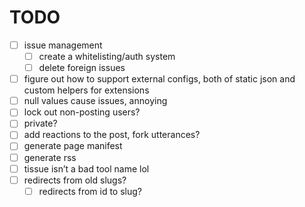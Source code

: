 # TODO
- [ ] issue management
  - [ ] create a whitelisting/auth system
  - [ ] delete foreign issues
- [ ] figure out how to support external configs, both of static json and custom helpers for extensions
- [ ] null values cause issues, annoying
- [ ] lock out non-posting users?
- [ ] private?
- [ ] add reactions to the post, fork utterances?
- [ ] generate page manifest
- [ ] generate rss
- [ ] tissue isn’t a bad tool name lol
- [ ] redirects from old slugs?
    - [ ] redirects from id to slug?